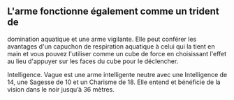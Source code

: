 ## L'arme fonctionne également comme un trident de

domination aquatique et une arme vigilante. Elle peut
conférer les avantages d'un capuchon de respiration
aquatique à celui qui la tient en main et vous pouvez l'utiliser
comme un cube de force en choisissant l'effet au lieu
d'appuyer sur les faces du cube pour le déclencher.

Intelligence. Vague est une arme intelligente neutre avec
une Intelligence de 14, une Sagesse de 10 et un Charisme de
18. Elle entend et bénéficie de la vision dans le noir jusqu’à
36 mètres.
